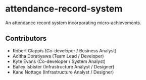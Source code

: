# attendance-record-system

An attendance record system incorporating micro-achievements.

## Contributors
- Robert Clappis (Co-developer / Business Analyst)
- Aditha Doratiyawa (Team Lead / Developer)
- Kyte Evans (Co-developer / System Analyst)
- Bailey Isbister (Infrastructure Analyst / Designer)
- Kane Nottage (Infrastructure Analyst / Designer)
